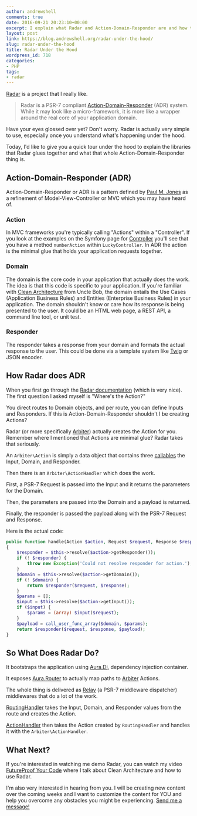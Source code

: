```yaml
---
author: andrewshell
comments: true
date: 2016-09-21 20:23:10+00:00
excerpt: I explain what Radar and Action-Domain-Responder are and how they work.
layout: post
link: https://blog.andrewshell.org/radar-under-the-hood/
slug: radar-under-the-hood
title: Radar Under the Hood
wordpress_id: 718
categories:
- PHP
tags:
- radar
---
```


[Radar](https://github.com/radarphp/Radar.Project) is a project that I really like.

> Radar is a PSR-7 compliant [Action-Domain-Responder](http://pmjones.io/adr/) (ADR) system. While it may look like a micro-framework, it is more like a wrapper around the real core of your application domain.

Have your eyes glossed over yet? Don't worry. Radar is actually very simple to use, especially once you understand what's happening under the hood.

Today, I'd like to give you a quick tour under the hood to explain the libraries that Radar glues together and what that whole Action-Domain-Responder thing is.

## Action-Domain-Responder (ADR)

Action-Domain-Responder or ADR is a pattern defined by [Paul M. Jones](http://paul-m-jones.com/) as a refinement of Model-View-Controller or MVC which you may have heard of.

### Action

In MVC frameworks you're typically calling "Actions" within a "Controller". If you look at the examples on the Symfony page for [Controller](http://symfony.com/doc/current/controller.html) you'll see that you have a method `numberAction` within `LuckyController`. In ADR the action is the minimal glue that holds your application requests together.

### Domain

The domain is the core code in your application that actually does the work. The idea is that this code is specific to your application. If you're familiar with [Clean Architecture](https://8thlight.com/blog/uncle-bob/2012/08/13/the-clean-architecture.html) from Uncle Bob, the domain entails the Use Cases (Application Business Rules) and Entities (Enterprise Business Rules) in your application. The domain shouldn't know or care how its response is being presented to the user. It could be an HTML web page, a REST API, a command line tool, or unit test.

### Responder

The responder takes a response from your domain and formats the actual response to the user. This could be done via a template system like [Twig](http://twig.sensiolabs.org/) or JSON encoder.

## How Radar does ADR

When you first go through the [Radar documentation](http://radarphp.com/) (which is very nice). The first question I asked myself is "Where's the Action?"

You direct routes to Domain objects, and per route, you can define Inputs and Responders. If this is Action-Domain-Responder shouldn't I be creating Actions?

Radar (or more specifically [Arbiter](https://github.com/arbiterphp/Arbiter.Arbiter)) actually creates the Action for you. Remember where I mentioned that Actions are minimal glue? Radar takes that seriously.

An `Arbiter\Action` is simply a data object that contains three [callables](http://php.net/manual/en/language.types.callable.php) the Input, Domain, and Responder.

Then there is an `Arbiter\ActionHandler` which does the work.

First, a PSR-7 Request is passed into the Input and it returns the parameters for the Domain.

Then, the parameters are passed into the Domain and a payload is returned.

Finally, the responder is passed the payload along with the PSR-7 Request and Response.

Here is the actual code:

```php
public function handle(Action $action, Request $request, Response $response)
{
    $responder = $this->resolve($action->getResponder());
    if (! $responder) {
        throw new Exception('Could not resolve responder for action.');
    }
    $domain = $this->resolve($action->getDomain());
    if (! $domain) {
        return $responder($request, $response);
    }
    $params = [];
    $input = $this->resolve($action->getInput());
    if ($input) {
        $params = (array) $input($request);
    }
    $payload = call_user_func_array($domain, $params);
    return $responder($request, $response, $payload);
}
```

## So What Does Radar Do?

It bootstraps the application using [Aura.Di](https://github.com/auraphp/Aura.Di), dependency injection container.

It exposes [Aura.Router](https://github.com/auraphp/Aura.Router) to actually map paths to [Arbiter](https://github.com/arbiterphp/Arbiter.Arbiter) Actions.

The whole thing is delivered as [Relay](https://github.com/relayphp/Relay.Relay) (a PSR-7 middleware dispatcher) middlewares that do a lot of the work.

[RoutingHandler](https://github.com/radarphp/Radar.Adr/blob/1.x/src/Handler/RoutingHandler.php) takes the Input, Domain, and Responder values from the route and creates the Action.

[ActionHandler](https://github.com/radarphp/Radar.Adr/blob/1.x/src/Handler/ActionHandler.php) then takes the Action created by `RoutingHandler` and handles it with the `Arbiter\ActionHandler`.

## What Next?

If you're interested in watching me demo Radar, you can watch my video [FutureProof Your Code](https://www.futureproofphp.com/2016/09/16/futureproof-your-code/) where I talk about Clean Architecture and how to use Radar.

I'm also very interested in hearing from you. I will be creating new content over the coming weeks and I want to customize the content for YOU and help you overcome any obstacles you might be experiencing. [Send me a message!](/contact/)
